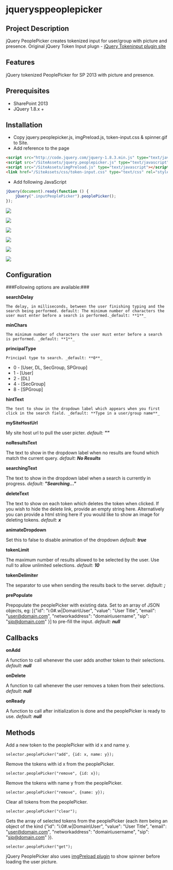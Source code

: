 jquerysppeoplepicker
====================

Project Description
--------------------------------------
jQuery PeoplePicker creates tokenized input for user/group with picture and presence. Original jQuery Token Input plugn - [jQuery Tokeninput plugin site](http://loopj.com/jquery-tokeninput/)

Features
--------------------------------------

jQuery tokenized PeoplePicker for SP 2013 with picture and presence.

Prerequisites
--------------------------------------

- SharePoint 2013
- JQuery 1.8.x +

Installation
--------------------------------------

- Copy jquery.peoplepicker.js, imgPreload.js, token-input.css & spinner.gif to Site.
- Add reference to the page
```html
<script src="http://code.jquery.com/jquery-1.8.3.min.js" type="text/javascript"></script>
<script src="/SiteAssets/jquery.peoplepicker.js" type="text/javascript"></script>
<script src="/SiteAssets/imgPreload.js" type="text/javascript"></script>
<link href="/SiteAssets/css/token-input.css" type="text/css" rel="stylesheet" />
```

- Add following JavaScript
```js
jQuery(document).ready(function () {
	jQuery(".inputPeoplePicker").peoplePicker();
});
```
![](https://www.codeplex.com/Download?ProjectName=jquerysppeoplepicker&DownloadId=874975)

![](https://www.codeplex.com/Download?ProjectName=jquerysppeoplepicker&DownloadId=874976)

![](https://www.codeplex.com/Download?ProjectName=jquerysppeoplepicker&DownloadId=874977)

![](https://www.codeplex.com/Download?ProjectName=jquerysppeoplepicker&DownloadId=874978)

![](https://www.codeplex.com/Download?ProjectName=jquerysppeoplepicker&DownloadId=874979)

![](https://www.codeplex.com/Download?ProjectName=jquerysppeoplepicker&DownloadId=874980)


Configuration
---------------------------------

###Following options are available:###

**searchDelay**

    The delay, in milliseconds, between the user finishing typing and the search being performed. default: The minimum number of characters the user must enter before a search is performed._default: **1**_

**minChars**

    The minimum number of characters the user must enter before a search is performed. _default: **1**_

**principalType**

    Principal type to search. _default: **0**_
* 0 - [User, DL, SecGroup, SPGroup]
* 1 - [User]
* 2 - [DL]
* 4 - [SecGroup]
* 8 - [SPGroup]

**hintText**

    The text to show in the dropdown label which appears when you first click in the search field. _default: **Type in a user/group name**_

**mySiteHostUrl**

My site host url to pull the user picter. _default: **""**_

**noResultsText**

The text to show in the dropdown label when no results are found which match the current query. _default: **No Results**_

**searchingText**

The text to show in the dropdown label when a search is currently in progress. _default: **"Searching..."**_

**deleteText**

The text to show on each token which deletes the token when clicked. If you wish to hide the delete link, provide an empty string here. Alternatively you can provide a html string here if you would like to show an image for deleting tokens. _default: **x**_

**animateDropdown**

Set this to false to disable animation of the dropdown _default: **true**_

**tokenLimit**

The maximum number of results allowed to be selected by the user. Use null to allow unlimited selections. _default: **10**_

**tokenDelimiter**

The separator to use when sending the results back to the server. _default: **;**_

**prePopulate**

Prepopulate the peoplePicker with existing data. Set to an array of JSON objects, eg: [{"id": "i:0#.w|Domain\User", "value": "User Title", "email": "user@domain.com", "networkaddress": "domain\username", "sip": "sip@domain.com" }] to pre-fill the input. _default: **null**_

Callbacks
--------------------------------------

**onAdd**

A function to call whenever the user adds another token to their selections. _default: **null**_

**onDelete**

A function to call whenever the user removes a token from their selections. _default: **null**_ 

**onReady**

A function to call after initialization is done and the peoplePicker is ready to use. _default: **null**_

Methods
--------------------------------

Add a new token to the peoplePicker with id x and name y.

`selector.peoplePicker("add", {id: x, name: y});`

Remove the tokens with id x from the peoplePicker.

`selector.peoplePicker("remove", {id: x});`

Remove the tokens with name y from the peoplePicker.

`selector.peoplePicker("remove", {name: y});`

Clear all tokens from the peoplePicker.

`selector.peoplePicker("clear");`

Gets the array of selected tokens from the peoplePicker (each item being an object of the kind {"id": "i:0#.w|Domain\User", "value": "User Title", "email": "user@domain.com", "networkaddress": "domain\username", "sip": "sip@domain.com" }).

`selector.peoplePicker("get");`

jQuery PeoplePicker also uses [imgPreload plugin](http://denysonique.github.io/imgPreload/) to show spinner before loading the user picture.
